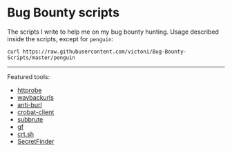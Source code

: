 
# Bug Bounty scripts

The scripts I write to help me on my bug bounty hunting. Usage described inside the scripts, except for `penguin`:

``curl https://raw.githubusercontent.com/victoni/Bug-Bounty-Scripts/master/penguin``

---
Featured tools:
* [httprobe](https://github.com/tomnomnom/httprobe)
* [waybackurls](https://github.com/tomnomnom/waybackurls)
* [anti-burl](https://github.com/tomnomnom/hacks/tree/master/anti-burl)
* [crobat-client](https://sonar.omnisint.io/)
* [subbrute](https://github.com/TheRook/subbrute)
* [gf](https://github.com/tomnomnom/gf)
* [crt.sh](https://crt.sh/)
* [SecretFinder](https://github.com/m4ll0k/SecretFinder)

